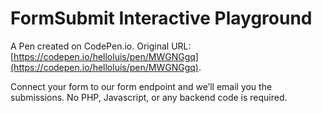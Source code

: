 # FormSubmit Interactive Playground

A Pen created on CodePen.io. Original URL: [https://codepen.io/helloluis/pen/MWGNGgq](https://codepen.io/helloluis/pen/MWGNGgq).

Connect your form to our form endpoint and we’ll email you the submissions. No PHP, Javascript, or any backend code is required.